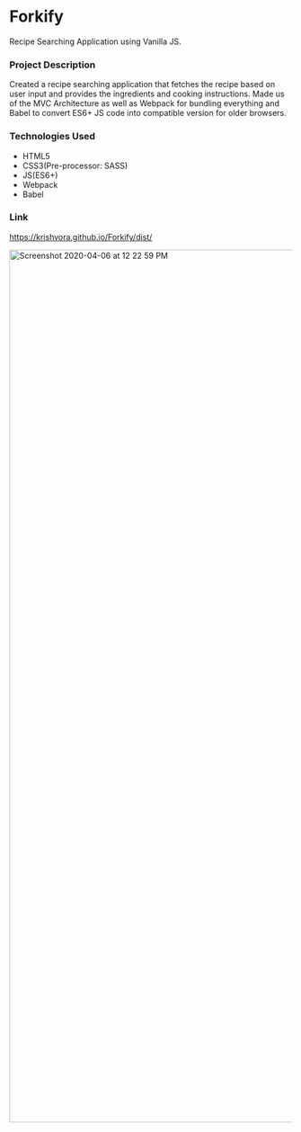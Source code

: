 # Forkify

Recipe Searching Application using Vanilla JS.

### Project Description

Created a recipe searching application that fetches the recipe based on user input and provides the ingredients and cooking instructions.
Made us of the MVC Architecture as well as Webpack for bundling everything and Babel to convert ES6+ JS code into compatible version for older browsers.

### Technologies Used
- HTML5
- CSS3(Pre-processor: SASS)
- JS(ES6+)
- Webpack
- Babel

### Link
https://krishvora.github.io/Forkify/dist/

<img width="1553" alt="Screenshot 2020-04-06 at 12 22 59 PM" src="https://user-images.githubusercontent.com/43543486/78530508-64d1e880-7801-11ea-883b-34e7091cbf36.png">
